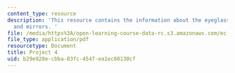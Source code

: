 ```yaml
---
content_type: resource
description: 'This resource contains the information about the eyeglasses, lenses
  and mirrors. '
file: /media/https%3A/open-learning-course-data-rc.s3.amazonaws.com/ec-050-recreate-experiments-from-history-inform-the-future-from-the-past-galileo-january-iap-2010/b29e928ecbba83fc4547ea1ec60130cf_MITEC_050IAP10_pro04.pdf
file_type: application/pdf
resourcetype: Document
title: Project 4
uid: b29e928e-cbba-83fc-4547-ea1ec60130cf
---
```

